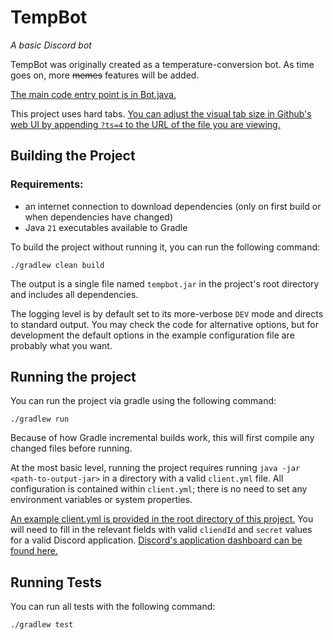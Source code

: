 # TempBot
*A basic Discord bot*

TempBot was originally created as a temperature-conversion bot. As time goes on, more ~~memes~~ features will be added.

[The main code entry point is in Bot.java.](./src/main/java/tempbot/Bot.java)

This project uses hard tabs. [You can adjust the visual tab size in Github's web UI by appending `?ts=4` to the URL of the file you are viewing.](https://github.com/tiimgreen/github-cheat-sheet#adjust-tab-space)

## Building the Project

### Requirements:

- an internet connection to download dependencies (only on first build or when dependencies have changed)
- Java `21` executables available to Gradle

To build the project without running it, you can run the following command:
```
./gradlew clean build
```

The output is a single file named `tempbot.jar` in the project's root directory and includes all dependencies.

The logging level is by default set to its more-verbose `DEV` mode and directs to standard output. You may check the code for alternative options, but for development the default options in the example configuration file are probably what you want.

## Running the project

You can run the project via gradle using the following command:
```
./gradlew run
```

Because of how Gradle incremental builds work, this will first compile any changed files before running.

At the most basic level, running the project requires running `java -jar <path-to-output-jar>` in a directory with a valid `client.yml` file. All configuration is contained within `client.yml`; there is no need to set any environment variables or system properties.

[An example client.yml is provided in the root directory of this project.](./client.example.yml) You will need to fill in the relevant fields with valid `cliendId` and `secret` values for a valid Discord application. [Discord's application dashboard can be found here.](https://discord.com/developers/applications)

## Running Tests

You can run all tests with the following command:
```
./gradlew test
```

